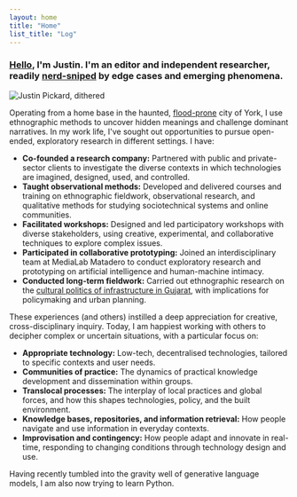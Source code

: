 ```yaml
---  
layout: home
title: "Home"
list_title: "Log"
---  
```


### [Hello](hello.md), I'm Justin. I'm an editor and independent researcher, readily <a href="https://en.wiktionary.org/wiki/nerd-snipe">nerd-sniped</a> by edge cases and emerging phenomena.

![Justin Pickard, dithered](http://files.justinpickard.net/images/pages/pickard-dithered.png)

Operating from a home base in the haunted, <a href="https://www.theguardian.com/commentisfree/2021/jan/25/bringing-my-family-back-to-the-uk-was-a-bad-decision-but-home-has-its-comforts">flood-prone</a> city of York, I use ethnographic methods to uncover hidden meanings and challenge dominant narratives. In my work life, I've sought out opportunities to pursue open-ended, exploratory research in different settings. I have:

- **Co-founded a research company:** Partnered with public and private-sector clients to investigate the diverse contexts in which technologies are imagined, designed, used, and controlled. 
- **Taught observational methods:** Developed and delivered courses and training on ethnographic fieldwork, observational research, and qualitative methods for studying sociotechnical systems and online communities.
- **Facilitated workshops:** Designed and led participatory workshops with diverse stakeholders, using creative, experimental, and collaborative techniques to explore complex issues.
- **Participated in collaborative prototyping:** Joined an interdisciplinary team at MediaLab Matadero to conduct exploratory research and prototyping on artificial intelligence and human-machine intimacy. 
- **Conducted long-term fieldwork:** Carried out ethnographic research on the [cultural politics of infrastructure in Gujarat](phd.md), with implications for policymaking and urban planning.

These experiences (and others) instilled a deep appreciation for creative, cross-disciplinary inquiry. Today, I am happiest working with others to decipher complex or uncertain situations, with a particular focus on:

- **Appropriate technology:** Low-tech, decentralised technologies, tailored to specific contexts and user needs.
- **Communities of practice:** The dynamics of practical knowledge development and dissemination within groups.
- **Translocal processes:** The interplay of local practices and global forces, and how this shapes technologies, policy, and the built environment.
- **Knowledge bases, repositories, and information retrieval:** How people navigate and use information in everyday contexts.
- **Improvisation and contingency:** How people adapt and innovate in real-time, responding to changing conditions through technology design and use.

Having recently tumbled into the gravity well of generative language models, I am also now trying to learn Python.